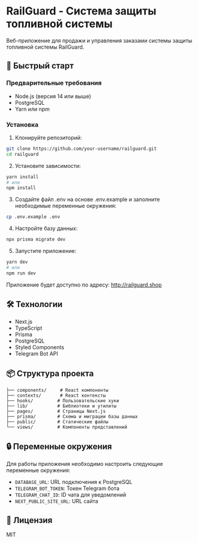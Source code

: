# RailGuard - Система защиты топливной системы

Веб-приложение для продажи и управления заказами системы защиты топливной системы RailGuard.

## 🚀 Быстрый старт

### Предварительные требования

- Node.js (версия 14 или выше)
- PostgreSQL
- Yarn или npm

### Установка

1. Клонируйте репозиторий:

```bash
git clone https://github.com/your-username/railguard.git
cd railguard
```

2. Установите зависимости:

```bash
yarn install
# или
npm install
```

3. Создайте файл .env на основе .env.example и заполните необходимые переменные окружения:

```bash
cp .env.example .env
```

4. Настройте базу данных:

```bash
npx prisma migrate dev
```

5. Запустите приложение:

```bash
yarn dev
# или
npm run dev
```

Приложение будет доступно по адресу: http://railguard.shop

## 🛠 Технологии

- Next.js
- TypeScript
- Prisma
- PostgreSQL
- Styled Components
- Telegram Bot API

## 📦 Структура проекта

```
├── components/     # React компоненты
├── contexts/       # React контексты
├── hooks/         # Пользовательские хуки
├── lib/           # Библиотеки и утилиты
├── pages/         # Страницы Next.js
├── prisma/        # Схема и миграции базы данных
├── public/        # Статические файлы
└── views/         # Компоненты представлений
```

## 🔒 Переменные окружения

Для работы приложения необходимо настроить следующие переменные окружения:

- `DATABASE_URL`: URL подключения к PostgreSQL
- `TELEGRAM_BOT_TOKEN`: Токен Telegram бота
- `TELEGRAM_CHAT_ID`: ID чата для уведомлений
- `NEXT_PUBLIC_SITE_URL`: URL сайта

## 📝 Лицензия

MIT

